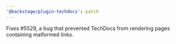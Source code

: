 ```yaml
---
'@backstage/plugin-techdocs': patch
---
```


Fixes #5529, a bug that prevented TechDocs from rendering pages containing malformed links.
